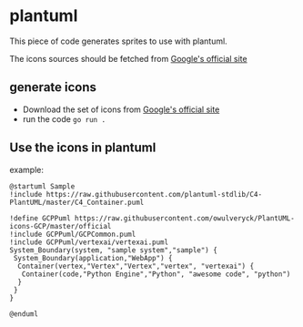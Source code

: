 # plantuml

This piece of code generates sprites to use with plantuml.

The icons sources should be fetched from [Google's official site](https://cloud.google.com/icons)

## generate icons

- Download the set of icons from [Google's official site](https://cloud.google.com/icons)
- run the code `go run .`

## Use the icons in plantuml

example:

```plantuml
@startuml Sample
!include https://raw.githubusercontent.com/plantuml-stdlib/C4-PlantUML/master/C4_Container.puml

!define GCPPuml https://raw.githubusercontent.com/owulveryck/PlantUML-icons-GCP/master/official
!include GCPPuml/GCPCommon.puml
!include GCPPuml/vertexai/vertexai.puml
System_Boundary(system, "sample system","sample") {
 System_Boundary(application,"WebApp") {
  Container(vertex,"Vertex","Vertex","vertex", "vertexai") {
   Container(code,"Python Engine","Python", "awesome code", "python")
  }
 }
}

@enduml
```
